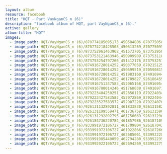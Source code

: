 ```yaml
---
layout: album
resource: facebook
title: "HQT - Part VayNganCS_n (6)"
description: "facebook album of HQT, part VayNganCS_n (6)."
active: gallery
album-title: "HQT"
images:
  - image_path: HQT/VayNganCS_n (6)/870774185095173_450584886_870775058428419_5740480045316255960_n.jpg
  - image_path: HQT/VayNganCS_n (6)/870774218428503_450613269_870775095095082_1731656174873120951_n.jpg
  - image_path: HQT/VayNganCS_n (6)/873752961463962_451573705_873752958130629_2850639400281052222_n.jpg
  - image_path: HQT/VayNganCS_n (6)/873753121463946_450909989_873753118130613_7138958483361425719_n.jpg
  - image_path: HQT/VayNganCS_n (6)/873753254797266_451412176_873753251463933_4087113794038311194_n.jpg
  - image_path: HQT/VayNganCS_n (6)/874916728014252_450377059_870215125151079_8707112653033994418_n.jpg
  - image_path: HQT/VayNganCS_n (6)/874916728014252_450699519_870590815113510_7939283803685860548_n.jpg
  - image_path: HQT/VayNganCS_n (6)/874916728014252_451983160_874916944680897_2109820439486332191_n.jpg
  - image_path: HQT/VayNganCS_n (6)/874916728014252_461709827_926186459553945_4236227941413537982_n.jpg
  - image_path: HQT/VayNganCS_n (6)/874916751347583_452065168_874916954680896_7769776201658295219_n.jpg
  - image_path: HQT/VayNganCS_n (6)/874916788014246_451768038_874916971347561_1156416010141299184_n.jpg
  - image_path: HQT/VayNganCS_n (6)/879223404250251_452850119_879224034250188_184359973760279081_n.jpg
  - image_path: HQT/VayNganCS_n (6)/879223427583582_452972869_879224044250187_1783501386396300903_n.jpg
  - image_path: HQT/VayNganCS_n (6)/879223527583572_452907220_879224070916851_4901639936809159371_n.jpg
  - image_path: HQT/VayNganCS_n (6)/926131132892811_461833830_926131582892766_6572624996867936492_n.jpg
  - image_path: HQT/VayNganCS_n (6)/926131199559471_461736759_926131596226098_6370695353196372074_n.jpg
  - image_path: HQT/VayNganCS_n (6)/926131292892795_461750669_926131296226128_2039126509741843068_n.jpg
  - image_path: HQT/VayNganCS_n (6)/926184736220784_461857986_926187109553880_7235076066765218757_n.jpg
  - image_path: HQT/VayNganCS_n (6)/933991972106727_461709804_926187042887220_5079308461286522290_n.jpg
  - image_path: HQT/VayNganCS_n (6)/933991972106727_461922866_926187266220531_5720412472377328279_n.jpg
  - image_path: HQT/VayNganCS_n (6)/933991972106727_462685061_933992228773368_8205891710763306556_n.jpg
  - image_path: HQT/VayNganCS_n (6)/933991985440059_462794280_933992235440034_8764564790274481414_n.jpg
  - image_path: HQT/VayNganCS_n (6)/933992022106722_462694269_933992275440030_2162589111167673697_n.jpg
---
```

